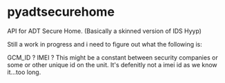 # pyadtsecurehome
API for ADT Secure Home. (Basically a skinned version of IDS Hyyp)

Still a work in progress and i need to figure out what the following is:


GCM_ID ?
IMEI ? This might be a constant between security companies or some or other unique id on the unit. It's defenitly not a imei id as we know it...too long.
